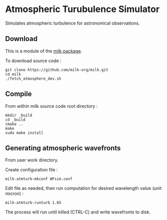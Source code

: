 # Atmospheric Turubulence Simulator

Simulates atmospheric turbulence for astronomical observations.

## Download

This is a module of the [milk package](https://github.com/milk-org/milk).

To download source code :
~~~
git clone https://github.com/milk-org/milk.git
cd milk
./fetch_atmosphere_dev.sh
~~~

## Compile

From within milk source code root directory :

~~~
mkdir _build
cd _build
cmake ..
make
sudo make install
~~~

## Generating atmospheric wavefronts

From user work directory.

Create configuration file :
~~~
milk-atmturb-mkconf WFsim.conf
~~~

Edit file as needed, then run computation for desired wavelength value (unit micron) :

~~~
milk-atmturb-runturb 1.65
~~~

The process will run until killed (CTRL-C) and write wavefronts to disk.

